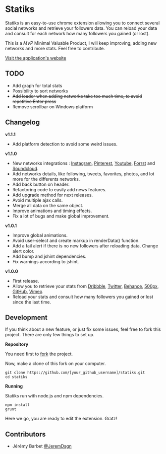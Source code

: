Statiks
========

Statiks is an easy-to-use chrome extension allowing you to connect several social networks and retrieve your followers data.
You can reload your data and consult for each network how many followers you gained (or lost).

This is a _MVP_ Minimal Valuable Product, I will keep improving, adding new networks and more stats. Feel free to contribute.

[Visit the application's website](http://statiks.jeremybarbet.com)

TODO
----

* Add graph for total stats
* Possibility to sort networks
* ~~Add loader when adding networks take too much time, to avoid repetitive Enter press~~
* ~~Remove scrollbar on Windows platform~~

Changelog
---------

__v1.1.1__

* Add platform detection to avoid some weird issues.

__v1.1.0__

* New networks integrations : [Instagram](http://instagram.com), [Pinterest](http://www.pinterest.com), [Youtube](https://www.youtube.com), [Forrst](https://forrst.com) and [Soundcloud](https://soundcloud.com).
* Add networks details, like following, tweets, favorites, photos, and lot more for the differents networks.
* Add back button on header.
* Refactoring code to easily add news features.
* Add upgrade method for next releases.
* Avoid multiple ajax calls.
* Merge all data on the same object.
* Improve animations and timing effects.
* Fix a lot of bugs and make global improvement.

__v1.0.1__

* Improve global animations.
* Avoid user-select and create markup in renderData() function.
* Add a fail alert if there is no new followers after reloading data. Change alert color.
* Add bump and jshint dependencies.
* Fix warnings according to jshint.

__v1.0.0__

* First release.
* Allow you to retrieve your stats from [Dribbble](https://dribbble.com), [Twitter](https://twitter.com), [Behance](https://www.behance.net), [500px](http://500px.com), [GitHub](https://github.com), [Vimeo](https://vimeo.com).
* Reload your stats and consult how many followers you gained or lost since the last time.

Development
-----------

If you think about a new feature, or just fix some issues, feel free to fork this project.
There are only few things to set up.

__Repository__

You need first to [fork](https://github.com/JeremDsgn/statiks/fork) the project.

Now, make a clone of this fork on your computer.

`git clone https://github.com/[your_github_username]/statiks.git`  
`cd statiks`

__Running__

Statiks run with node.js and npm dependencies.

`npm install`  
`grunt`

Here we go, you are ready to edit the extension. Gratz!

Contributors
------------

* Jérémy Barbet [@JeremDsgn](https://twitter.com/JeremDsgn)

